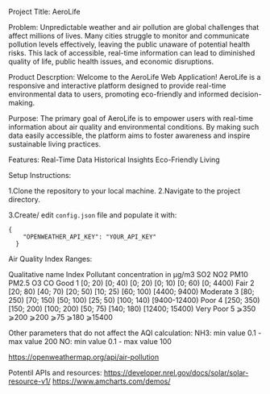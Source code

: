 
Project Title: 
AeroLife 

Problem:
Unpredictable weather and air pollution are global challenges that affect millions of lives. Many cities struggle to monitor and communicate pollution levels effectively, leaving the public unaware of potential health risks. This lack of accessible, real-time information can lead to diminished quality of life, public health issues, and economic disruptions.

Product Descrption: 
Welcome to the AeroLife Web Application! AeroLife is a responsive and interactive platform designed to provide real-time environmental data to users, promoting eco-friendly and informed decision-making.

Purpose:
The primary goal of AeroLife is to empower users with real-time information about air quality and environmental conditions. By making such data easily accessible, the platform aims to foster awareness and inspire sustainable living practices.

Features:
Real-Time Data
Historical Insights
Eco-Friendly Living


Setup Instructions:

1.Clone the repository to your local machine.
2.Navigate to the project directory.

3.Create/ edit `config.json` file and populate it with:

```
{
    "OPENWEATHER_API_KEY": "YOUR_API_KEY"
  }
```

Air Quality Index Ranges:

Qualitative name	Index	Pollutant concentration in μg/m3
SO2	NO2	PM10	PM2.5	O3	CO
Good	1	[0; 20)	[0; 40)	[0; 20)	[0; 10)	[0; 60)	[0; 4400)
Fair	2	[20; 80)	[40; 70)	[20; 50)	[10; 25)	[60; 100)	[4400; 9400)
Moderate	3	[80; 250)	[70; 150)	[50; 100)	[25; 50)	[100; 140)	[9400-12400)
Poor	4	[250; 350)	[150; 200)	[100; 200)	[50; 75)	[140; 180)	[12400; 15400)
Very Poor	5	⩾350	⩾200	⩾200	⩾75	⩾180	⩾15400

Other parameters that do not affect the AQI calculation:
NH3: min value 0.1 - max value 200
NO: min value 0.1 - max value 100

https://openweathermap.org/api/air-pollution

Potentil APIs and resources:
https://developer.nrel.gov/docs/solar/solar-resource-v1/
https://www.amcharts.com/demos/
